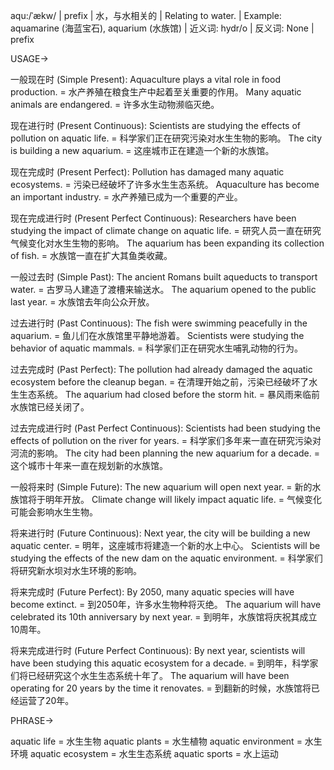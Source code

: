 aqu:/ˈækw/ | prefix | 水，与水相关的 |  Relating to water. |  Example:  aquamarine (海蓝宝石),  aquarium (水族馆) | 近义词: hydr/o | 反义词: None | prefix

USAGE->

一般现在时 (Simple Present):
Aquaculture plays a vital role in food production. = 水产养殖在粮食生产中起着至关重要的作用。
Many aquatic animals are endangered. = 许多水生动物濒临灭绝。

现在进行时 (Present Continuous):
Scientists are studying the effects of pollution on aquatic life. = 科学家们正在研究污染对水生生物的影响。
The city is building a new aquarium. = 这座城市正在建造一个新的水族馆。

现在完成时 (Present Perfect):
Pollution has damaged many aquatic ecosystems. = 污染已经破坏了许多水生生态系统。
Aquaculture has become an important industry. = 水产养殖已成为一个重要的产业。

现在完成进行时 (Present Perfect Continuous):
Researchers have been studying the impact of climate change on aquatic life. = 研究人员一直在研究气候变化对水生生物的影响。
The aquarium has been expanding its collection of fish. = 水族馆一直在扩大其鱼类收藏。

一般过去时 (Simple Past):
The ancient Romans built aqueducts to transport water. = 古罗马人建造了渡槽来输送水。
The aquarium opened to the public last year. = 水族馆去年向公众开放。

过去进行时 (Past Continuous):
The fish were swimming peacefully in the aquarium. = 鱼儿们在水族馆里平静地游着。
Scientists were studying the behavior of aquatic mammals. = 科学家们正在研究水生哺乳动物的行为。

过去完成时 (Past Perfect):
The pollution had already damaged the aquatic ecosystem before the cleanup began. = 在清理开始之前，污染已经破坏了水生生态系统。
The aquarium had closed before the storm hit. =  暴风雨来临前水族馆已经关闭了。

过去完成进行时 (Past Perfect Continuous):
Scientists had been studying the effects of pollution on the river for years. = 科学家们多年来一直在研究污染对河流的影响。
The city had been planning the new aquarium for a decade. = 这个城市十年来一直在规划新的水族馆。


一般将来时 (Simple Future):
The new aquarium will open next year. = 新的水族馆将于明年开放。
Climate change will likely impact aquatic life. = 气候变化可能会影响水生生物。

将来进行时 (Future Continuous):
Next year, the city will be building a new aquatic center. = 明年，这座城市将建造一个新的水上中心。
Scientists will be studying the effects of the new dam on the aquatic environment. = 科学家们将研究新水坝对水生环境的影响。


将来完成时 (Future Perfect):
By 2050, many aquatic species will have become extinct. = 到2050年，许多水生物种将灭绝。
The aquarium will have celebrated its 10th anniversary by next year. = 到明年，水族馆将庆祝其成立10周年。

将来完成进行时 (Future Perfect Continuous):
By next year, scientists will have been studying this aquatic ecosystem for a decade. = 到明年，科学家们将已经研究这个水生生态系统十年了。
The aquarium will have been operating for 20 years by the time it renovates. = 到翻新的时候，水族馆将已经运营了20年。

PHRASE->

aquatic life = 水生生物
aquatic plants = 水生植物
aquatic environment = 水生环境
aquatic ecosystem = 水生生态系统
aquatic sports = 水上运动

